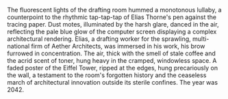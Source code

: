 The fluorescent lights of the drafting room hummed a monotonous lullaby, a counterpoint to the rhythmic tap-tap-tap of Elias Thorne's pen against the tracing paper.  Dust motes, illuminated by the harsh glare, danced in the air, reflecting the pale blue glow of the computer screen displaying a complex architectural rendering.  Elias, a drafting worker for the sprawling, multi-national firm of  Aether Architects, was immersed in his work, his brow furrowed in concentration.  The air, thick with the smell of stale coffee and the acrid scent of toner, hung heavy in the cramped, windowless space.  A faded poster of the Eiffel Tower, ripped at the edges, hung precariously on the wall, a testament to the room's forgotten history and the ceaseless march of architectural innovation outside its sterile confines.  The year was 2042.

